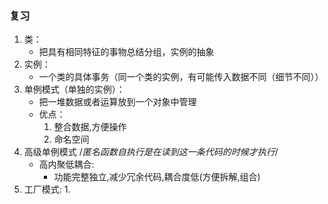 ### 复习
1. 类：
    - 把具有相同特征的事物总结分组，实例的抽象
2. 实例：
    - 一个类的具体事务（同一个类的实例，有可能传入数据不同（细节不同））
3. 单例模式（单独的实例）：
    - 把一堆数据或者运算放到一个对象中管理
    - 优点：
        1. 整合数据,方便操作
        2. 命名空间
4. 高级单例模式 /*匿名函数自执行是在读到这一条代码的时候才执行*/
    - 高内聚低耦合: 
        - 功能完整独立,减少冗余代码,耦合度低(方便拆解,组合)
5. 工厂模式: 
    1. 